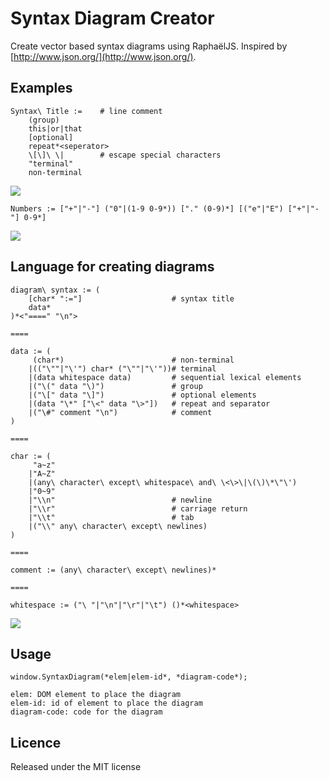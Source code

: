 # Syntax Diagram Creator

Create vector based syntax diagrams using RaphaëlJS.
Inspired by [http://www.json.org/](http://www.json.org/).

## Examples
    Syntax\ Title :=    # line comment 
        (group)
        this|or|that
        [optional]
        repeat*<seperator>
        \[\]\ \|        # escape special characters
        "terminal"
        non-terminal
![](https://raw.github.com/atomble/syntax-diagram/master/examples/example.png)

    Numbers := ["+"|"-"] ("0"|(1-9 0-9*)) ["." (0-9)*] [("e"|"E") ["+"|"-"] 0-9*]
![](https://raw.github.com/atomble/syntax-diagram/master/examples/numbers.png)

## Language for creating diagrams

    diagram\ syntax := (
        [char* ":="]                    # syntax title
        data*
    )*<"====" "\n">

    ====

    data := (
         (char*)                        # non-terminal 
        |(("\""|"\'") char* ("\""|"\'"))# terminal
        |(data whitespace data)         # sequential lexical elements
        |("\(" data "\)")               # group
        |("\[" data "\]")               # optional elements
        |(data "\*" ["\<" data "\>"])   # repeat and separator
        |("\#" comment "\n")            # comment
    )

    ====

    char := ( 
         "a~z"
        |"A~Z"
        |(any\ character\ except\ whitespace\ and\ \<\>\|\(\)\*\"\')
        |"0~9"
        |"\\n"                          # newline
        |"\\r"                          # carriage return
        |"\\t"                          # tab
        |("\\" any\ character\ except\ newlines)
    )

    ====

    comment := (any\ character\ except\ newlines)*

    ====

    whitespace := ("\ "|"\n"|"\r"|"\t") ()*<whitespace>
![](https://raw.github.com/atomble/syntax-diagram/master/examples/syntax.png)

## Usage
    window.SyntaxDiagram(*elem|elem-id*, *diagram-code*);

    elem: DOM element to place the diagram
    elem-id: id of element to place the diagram
    diagram-code: code for the diagram

## Licence

Released under the MIT license
